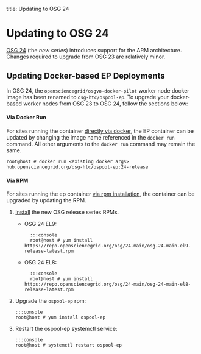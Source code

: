 title: Updating to OSG 24

Updating to OSG 24
==================

[OSG 24](release_series.md#series-overviews) (the *new series*) introduces support for the ARM architecture. Changes
required to upgrade from OSG 23 are relatively minor.

Updating Docker-based EP Deployments
-----------------------------

In OSG 24, the `opensciencegrid/osgvo-docker-pilot` worker node docker image has been renamed to `osg-htc/ospool-ep`.
To upgrade your docker-based worker nodes from OSG 23 to OSG 24, follow the sections below:

#### Via Docker Run ####

For sites running the container [directly via docker](../resource-sharing/os-backfill-containers.md#running-the-container-with-docker),
the EP container can be updated by changing the image name referenced in the `docker run` command. All other arguments to the 
`docker run` command may remain the same. 

```console
root@host # docker run <existing docker args> hub.opensciencegrid.org/osg-htc/ospool-ep:24-release
```

#### Via RPM ####

For sites running the ep container [via rpm installation](../resource-sharing/os-backfill-containers.md#running-the-container-via-rpm),
the container can be upgraded by updating the RPM.

1. [Install](../common/yum.md#install-the-osg-repositories) the new OSG release series RPMs.

    - OSG 24 EL9:

            :::console
            root@host # yum install https://repo.opensciencegrid.org/osg/24-main/osg-24-main-el9-release-latest.rpm

    - OSG 24 EL8:

            :::console
            root@host # yum install https://repo.opensciencegrid.org/osg/24-main/osg-24-main-el8-release-latest.rpm

2. Upgrade the `ospool-ep` rpm:

       :::console
       root@host # yum install ospool-ep

3. Restart the ospool-ep systemctl service:

       :::console
       root@host # systemctl restart ospool-ep